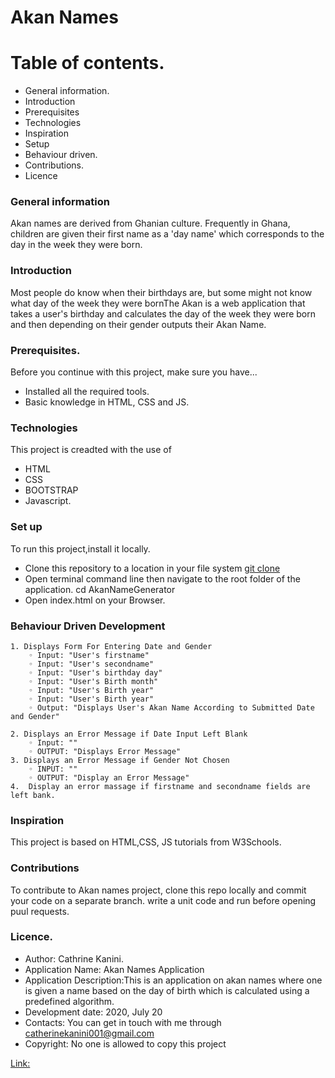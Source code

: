 # Akan Names
# Table of contents.
* General information.
* Introduction
* Prerequisites
* Technologies
* Inspiration
* Setup
* Behaviour driven.
* Contributions.
* Licence
### General information
Akan names are derived from Ghanian culture. Frequently in Ghana, children are given their first name as a 'day name' which corresponds to the day in the week they were born.

### Introduction
Most people do know when their birthdays are, but some might not know what day of the week they were bornThe Akan is a web application that takes a user's birthday and calculates the day of the week they were born and then depending on their gender outputs their Akan Name. 
### Prerequisites.
Before you continue with this project, make sure you have...
* Installed all the required tools.
* Basic knowledge in HTML, CSS and JS. 


### Technologies
This project is creadted with the use of 
* HTML
* CSS
* BOOTSTRAP
* Javascript.
### Set up
To run this project,install it locally.
* Clone this repository to a location in your file system 
[git clone](https://github.com/KadogoKenya/generateNames)
* Open terminal command line then navigate to the root folder of the application. cd AkanNameGenerator
* Open index.html on your Browser. 
### Behaviour Driven Development
    1. Displays Form For Entering Date and Gender
        ◦ Input: "User's firstname"
        ◦ Input: "User's secondname"
        ◦ Input: "User's birthday day"
        ◦ Input: "User's Birth month"
        ◦ Input: "User's Birth year"
        ◦ Input: "User's Birth year"
        ◦ Output: "Displays User's Akan Name According to Submitted Date and Gender"
        
    2. Displays an Error Message if Date Input Left Blank
        ◦ Input: ""
        ◦ OUTPUT: "Displays Error Message"
    3. Displays an Error Message if Gender Not Chosen
        ◦ INPUT: ""
        ◦ OUTPUT: "Display an Error Message"
    4.  Display an error massage if firstname and secondname fields are left bank.

### Inspiration
This project is based on HTML,CSS, JS tutorials from W3Schools.
### Contributions
To contribute to Akan names project, clone this repo locally and commit your code on a separate branch. write a unit code and run before opening puul requests. 
### Licence.
* Author: Cathrine Kanini.
* Application Name: Akan Names Application
* Application Description:This is an application on akan names where one is given a name based on the day of birth which is calculated using a predefined algorithm.
* Development date: 2020, July 20 
* Contacts: You can get in touch with me through catherinekanini001@gmail.com
* Copyright: No one is allowed to copy this project 

[Link:](https://kadogokenya.github.io/generateNames/)






